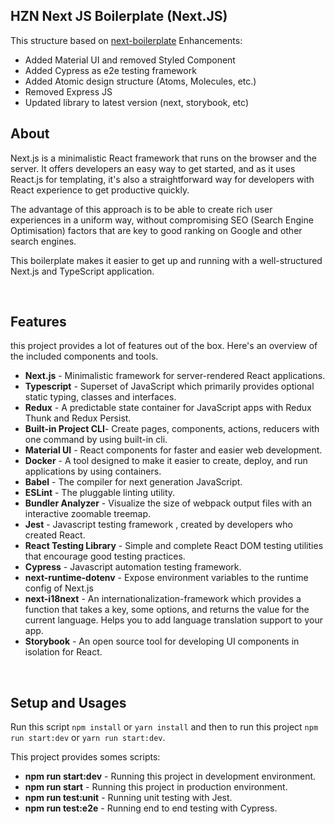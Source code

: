 ## HZN Next JS Boilerplate (Next.JS)

This structure based on [next-boilerplate](https://github.com/pankod/next-boilerplate)
Enhancements:
* Added Material UI and removed Styled Component
* Added Cypress as e2e testing framework
* Added Atomic design structure (Atoms, Molecules, etc.)
* Removed Express JS
* Updated library to latest version (next, storybook, etc)

## About


Next.js is a minimalistic React framework that runs on the browser and the server. It offers developers an easy way to get started, and as it uses React.js for templating, it's also a straightforward way for developers with React experience to get productive quickly.

The advantage of this approach is to be able to create rich user experiences in a uniform way, without compromising SEO (Search Engine Optimisation) factors that are key to good ranking on Google and other search engines.

This boilerplate makes it easier to get up and running with a well-structured Next.js and TypeScript application.

<br/>

## Features


this project provides a lot of features out of the box. Here's an overview of the included components and tools.

* **Next.js** - Minimalistic framework for server-rendered React applications.
* **Typescript** - Superset of JavaScript which primarily provides optional static typing, classes and interfaces.
* **Redux** - A predictable state container for JavaScript apps with Redux Thunk and Redux Persist.
* **Built-in Project CLI**- Create pages, components, actions, reducers with one command by using built-in cli.
* **Material UI** - React components for faster and easier web development.
* **Docker** - A tool designed to make it easier to create, deploy, and run applications by using containers.
* **Babel** -  The compiler for next generation JavaScript.
* **ESLint** - The pluggable linting utility.
* **Bundler Analyzer** - Visualize the size of webpack output files with an interactive zoomable treemap.
* **Jest** - Javascript testing framework , created by developers who created React.
* **React Testing Library** - Simple and complete React DOM testing utilities that encourage good testing practices.
* **Cypress** - Javascript automation testing framework.
* **next-runtime-dotenv** - Expose environment variables to the runtime config of Next.js
* **next-i18next** - An internationalization-framework which provides a function that takes a key, some options, and returns the value for the current language. Helps you to add language translation support to your app.
* **Storybook** - An open source tool for developing UI components in isolation for React.
<br/>

## Setup and Usages

Run this script `npm install` or `yarn install` and then to run this project `npm run start:dev` or `yarn run start:dev`.

This project provides somes scripts: 

* **npm run start:dev** - Running this project in development environment.
* **npm run start** - Running this project in production environment.
* **npm run test:unit** - Running unit testing with Jest.
* **npm run test:e2e** - Running end to end testing with Cypress.
<br/>
